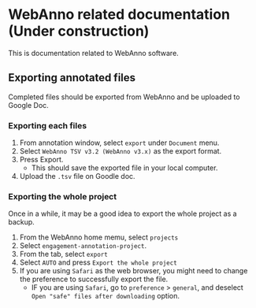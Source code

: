 
# WebAnno related documentation (Under construction)
This is documentation related to WebAnno software.


## Exporting annotated files
Completed files should be exported from WebAnno and be uploaded to Google Doc.

### Exporting each files
1. From annotation window, select `export` under `Document` menu.
2. Select `WebAnno TSV v3.2 (WebAnno v3.x)` as the export format.
3. Press Export.
   - This should save the exported file in your local computer. 
4. Upload the `.tsv` file on Goodle doc.

### Exporting the whole project
Once in a while, it may be a good idea to export the whole project as a backup.
1. From the WebAnno home memu, select `projects`
2. Select `engagement-annotation-project`.
3. From the tab, select `export`
4. Select `AUTO` and press `Export the whole project`
5. If you are using `Safari` as the web browser, you might need to change the preference to successfully export the file. 
   - IF you are using `Safari`, go to `preference` > `general`, and deselect `Open "safe" files after downloading` option.
  